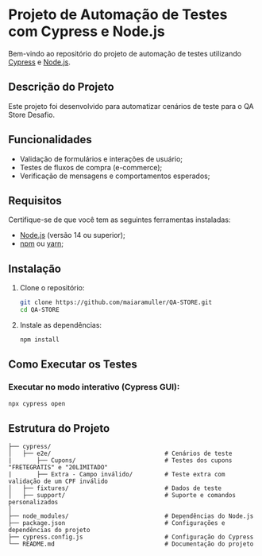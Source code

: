# Projeto de Automação de Testes com Cypress e Node.js

Bem-vindo ao repositório do projeto de automação de testes utilizando [Cypress](https://www.cypress.io/) e [Node.js](https://nodejs.org/).

## Descrição do Projeto
Este projeto foi desenvolvido para automatizar cenários de teste para o QA Store Desafio.

## Funcionalidades
- Validação de formulários e interações de usuário;
- Testes de fluxos de compra (e-commerce);
- Verificação de mensagens e comportamentos esperados;

## Requisitos
Certifique-se de que você tem as seguintes ferramentas instaladas:

- [Node.js](https://nodejs.org/) (versão 14 ou superior);
- [npm](https://www.npmjs.com/) ou [yarn](https://yarnpkg.com/);

## Instalação

1. Clone o repositório:
   ```bash
   git clone https://github.com/maiaramuller/QA-STORE.git
   cd QA-STORE
   ```

2. Instale as dependências:
   ```bash
   npm install
   ```

## Como Executar os Testes

### Executar no modo interativo (Cypress GUI):
```bash
npx cypress open
```

## Estrutura do Projeto

```
├── cypress/
│   ├── e2e/                                # Cenários de teste
|       ├── Cupons/                         # Testes dos cupons "FRETEGRATIS" e "20LIMITADO"
|       ├── Extra - Campo inválido/         # Teste extra com validação de um CPF inválido
│   ├── fixtures/                           # Dados de teste
│   ├── support/                            # Suporte e comandos personalizados
│   
├── node_modules/                           # Dependências do Node.js
├── package.json                            # Configurações e dependências do projeto
├── cypress.config.js                       # Configuração do Cypress
└── README.md                               # Documentação do projeto
```


